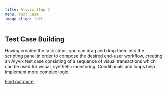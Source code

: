 ```yaml
---
title: Alyvix Step 2
menu: Test Case
image_align: left
---
```


## **Test Case** Building

Having created the task steps, you can drag and drop them into the scripting panel in order to compose the desired end-user workflow, creating an Alyvix test case consisting of a sequence of visual transactions which can be used for visual, synthetic monitoring. Conditionals and loops help implement more complex logic.

[Find out more](https://alyvix.com/learn/test_case_building/editor_scripting_panel.html?classes=btn,btn-primary,btn-lg&target=_blank)
